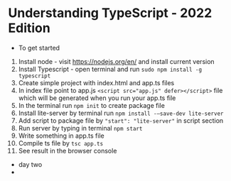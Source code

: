 # Understanding TypeScript - 2022 Edition

- To get started

1. Install node - visit https://nodejs.org/en/ and install current version
2. Install Typescript - open terminal and run `sudo npm install -g typescript`
3. Create simple project with index.html and app.ts files
4. In index file point to app.js `<script src="app.js" defer></script>` file which will be generated when you run your app.ts file
5. In the terminal run `npm init` to create package file
6. Install lite-server by terminal run `npm install -—save-dev lite-server`
7. Add script to package file by `"start": "lite-server"` in script section
8. Run server by typing in terminal `npm start`
9. Write something in app.ts file
10. Compile ts file by `tsc app.ts`
11. See result in the browser console

- day two
- 
